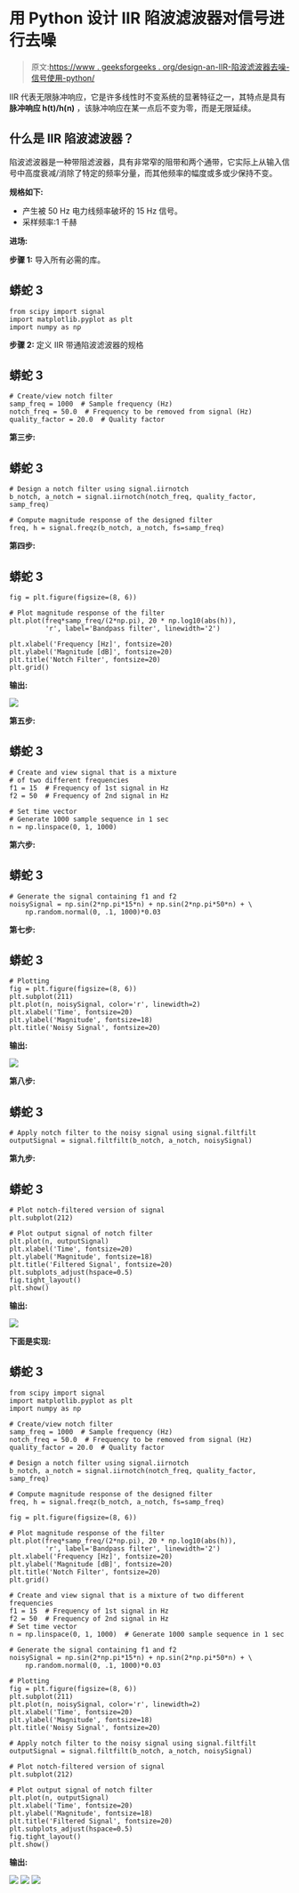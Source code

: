 # 用 Python 设计 IIR 陷波滤波器对信号进行去噪

> 原文:[https://www . geeksforgeeks . org/design-an-IIR-陷波滤波器去噪-信号使用-python/](https://www.geeksforgeeks.org/design-an-iir-notch-filter-to-denoise-signal-using-python/)

IIR 代表无限脉冲响应，它是许多线性时不变系统的显著特征之一，其特点是具有**脉冲响应 h(t)/h(n)** ，该脉冲响应在某一点后不变为零，而是无限延续。

## **什么是 IIR 陷波滤波器？**

陷波滤波器是一种带阻滤波器，具有非常窄的阻带和两个通带，它实际上从输入信号中高度衰减/消除了特定的频率分量，而其他频率的幅度或多或少保持不变。

**规格如下:**

*   产生被 50 Hz 电力线频率破坏的 15 Hz 信号。
*   采样频率:1 千赫

**进场:**

**步骤 1:** 导入所有必需的库。

## 蟒蛇 3

```
from scipy import signal
import matplotlib.pyplot as plt
import numpy as np
```

**步骤 2:** 定义 IIR 带通陷波滤波器的规格

## 蟒蛇 3

```
# Create/view notch filter
samp_freq = 1000  # Sample frequency (Hz)
notch_freq = 50.0  # Frequency to be removed from signal (Hz)
quality_factor = 20.0  # Quality factor
```

**第三步:**

## 蟒蛇 3

```
# Design a notch filter using signal.iirnotch
b_notch, a_notch = signal.iirnotch(notch_freq, quality_factor, samp_freq)

# Compute magnitude response of the designed filter
freq, h = signal.freqz(b_notch, a_notch, fs=samp_freq)
```

**第四步:**

## 蟒蛇 3

```
fig = plt.figure(figsize=(8, 6))

# Plot magnitude response of the filter
plt.plot(freq*samp_freq/(2*np.pi), 20 * np.log10(abs(h)),
         'r', label='Bandpass filter', linewidth='2')

plt.xlabel('Frequency [Hz]', fontsize=20)
plt.ylabel('Magnitude [dB]', fontsize=20)
plt.title('Notch Filter', fontsize=20)
plt.grid()
```

**输出:**

![](img/3682d5938ffb9928cf0f9447ac5293f6.png)

**第五步:**

## 蟒蛇 3

```
# Create and view signal that is a mixture 
# of two different frequencies
f1 = 15  # Frequency of 1st signal in Hz
f2 = 50  # Frequency of 2nd signal in Hz

# Set time vector
# Generate 1000 sample sequence in 1 sec
n = np.linspace(0, 1, 1000)
```

**第六步:**

## 蟒蛇 3

```
# Generate the signal containing f1 and f2
noisySignal = np.sin(2*np.pi*15*n) + np.sin(2*np.pi*50*n) + \
    np.random.normal(0, .1, 1000)*0.03
```

**第七步:**

## 蟒蛇 3

```
# Plotting
fig = plt.figure(figsize=(8, 6))
plt.subplot(211)
plt.plot(n, noisySignal, color='r', linewidth=2)
plt.xlabel('Time', fontsize=20)
plt.ylabel('Magnitude', fontsize=18)
plt.title('Noisy Signal', fontsize=20)
```

**输出:**

![](img/45b60cf541063e63765d62a27c197311.png)

**第八步:**

## 蟒蛇 3

```
# Apply notch filter to the noisy signal using signal.filtfilt
outputSignal = signal.filtfilt(b_notch, a_notch, noisySignal)
```

**第九步:**

## 蟒蛇 3

```
# Plot notch-filtered version of signal
plt.subplot(212)

# Plot output signal of notch filter
plt.plot(n, outputSignal)
plt.xlabel('Time', fontsize=20)
plt.ylabel('Magnitude', fontsize=18)
plt.title('Filtered Signal', fontsize=20)
plt.subplots_adjust(hspace=0.5)
fig.tight_layout()
plt.show()
```

**输出:**

![](img/15702802d7fc7ea2b9a29f738b27e6ad.png)

**下面是实现:**

## 蟒蛇 3

```
from scipy import signal
import matplotlib.pyplot as plt
import numpy as np

# Create/view notch filter
samp_freq = 1000  # Sample frequency (Hz)
notch_freq = 50.0  # Frequency to be removed from signal (Hz)
quality_factor = 20.0  # Quality factor

# Design a notch filter using signal.iirnotch
b_notch, a_notch = signal.iirnotch(notch_freq, quality_factor, samp_freq)

# Compute magnitude response of the designed filter
freq, h = signal.freqz(b_notch, a_notch, fs=samp_freq)

fig = plt.figure(figsize=(8, 6))

# Plot magnitude response of the filter
plt.plot(freq*samp_freq/(2*np.pi), 20 * np.log10(abs(h)),
         'r', label='Bandpass filter', linewidth='2')
plt.xlabel('Frequency [Hz]', fontsize=20)
plt.ylabel('Magnitude [dB]', fontsize=20)
plt.title('Notch Filter', fontsize=20)
plt.grid()

# Create and view signal that is a mixture of two different frequencies
f1 = 15  # Frequency of 1st signal in Hz
f2 = 50  # Frequency of 2nd signal in Hz
# Set time vector
n = np.linspace(0, 1, 1000)  # Generate 1000 sample sequence in 1 sec

# Generate the signal containing f1 and f2
noisySignal = np.sin(2*np.pi*15*n) + np.sin(2*np.pi*50*n) + \
    np.random.normal(0, .1, 1000)*0.03

# Plotting
fig = plt.figure(figsize=(8, 6))
plt.subplot(211)
plt.plot(n, noisySignal, color='r', linewidth=2)
plt.xlabel('Time', fontsize=20)
plt.ylabel('Magnitude', fontsize=18)
plt.title('Noisy Signal', fontsize=20)

# Apply notch filter to the noisy signal using signal.filtfilt
outputSignal = signal.filtfilt(b_notch, a_notch, noisySignal)

# Plot notch-filtered version of signal
plt.subplot(212)

# Plot output signal of notch filter
plt.plot(n, outputSignal)
plt.xlabel('Time', fontsize=20)
plt.ylabel('Magnitude', fontsize=18)
plt.title('Filtered Signal', fontsize=20)
plt.subplots_adjust(hspace=0.5)
fig.tight_layout()
plt.show()
```

**输出:**

![](img/3682d5938ffb9928cf0f9447ac5293f6.png) ![](img/45b60cf541063e63765d62a27c197311.png) ![](img/15702802d7fc7ea2b9a29f738b27e6ad.png)